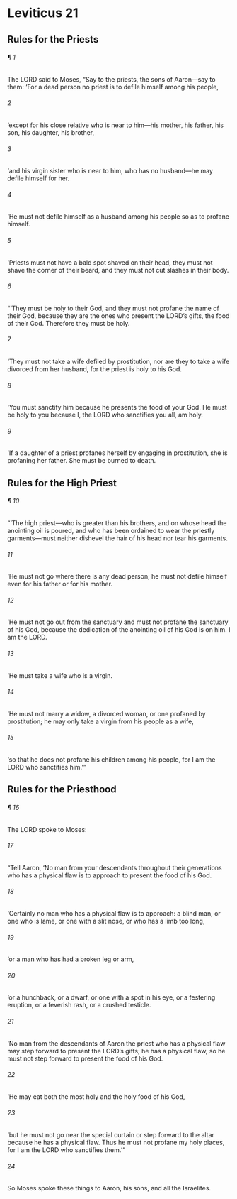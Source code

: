 # Leviticus 21
## Rules for the Priests
###### ¶ 1
The LORD said to Moses, “Say to the priests, the sons of Aaron—say to them: ‘For a dead person no priest is to defile himself among his people,
###### 2
‘except for his close relative who is near to him—his mother, his father, his son, his daughter, his brother,
###### 3
‘and his virgin sister who is near to him, who has no husband—he may defile himself for her.
###### 4
‘He must not defile himself as a husband among his people so as to profane himself.
###### 5
‘Priests must not have a bald spot shaved on their head, they must not shave the corner of their beard, and they must not cut slashes in their body.
###### 6
“‘They must be holy to their God, and they must not profane the name of their God, because they are the ones who present the LORD’s gifts, the food of their God. Therefore they must be holy.
###### 7
‘They must not take a wife defiled by prostitution, nor are they to take a wife divorced from her husband, for the priest is holy to his God.
###### 8
‘You must sanctify him because he presents the food of your God. He must be holy to you because I, the LORD who sanctifies you all, am holy.
###### 9
‘If a daughter of a priest profanes herself by engaging in prostitution, she is profaning her father. She must be burned to death.
## Rules for the High Priest
###### ¶ 10
“‘The high priest—who is greater than his brothers, and on whose head the anointing oil is poured, and who has been ordained to wear the priestly garments—must neither dishevel the hair of his head nor tear his garments.
###### 11
‘He must not go where there is any dead person; he must not defile himself even for his father or for his mother.
###### 12
‘He must not go out from the sanctuary and must not profane the sanctuary of his God, because the dedication of the anointing oil of his God is on him. I am the LORD.
###### 13
‘He must take a wife who is a virgin.
###### 14
‘He must not marry a widow, a divorced woman, or one profaned by prostitution; he may only take a virgin from his people as a wife,
###### 15
‘so that he does not profane his children among his people, for I am the LORD who sanctifies him.’”
## Rules for the Priesthood
###### ¶ 16
The LORD spoke to Moses:
###### 17
“Tell Aaron, ‘No man from your descendants throughout their generations who has a physical flaw is to approach to present the food of his God.
###### 18
‘Certainly no man who has a physical flaw is to approach: a blind man, or one who is lame, or one with a slit nose, or who has a limb too long,
###### 19
‘or a man who has had a broken leg or arm,
###### 20
‘or a hunchback, or a dwarf, or one with a spot in his eye, or a festering eruption, or a feverish rash, or a crushed testicle.
###### 21
‘No man from the descendants of Aaron the priest who has a physical flaw may step forward to present the LORD’s gifts; he has a physical flaw, so he must not step forward to present the food of his God.
###### 22
‘He may eat both the most holy and the holy food of his God,
###### 23
‘but he must not go near the special curtain or step forward to the altar because he has a physical flaw. Thus he must not profane my holy places, for I am the LORD who sanctifies them.’”
###### 24
So Moses spoke these things to Aaron, his sons, and all the Israelites.
